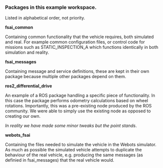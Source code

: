 
### Packages in this example workspace.

Listed in alphabetical order, not priority.

**fsai_common**

Containing common functionality that the vehicle requires, both simulated and real.
For example common configuration files, or control code for missions such as STATIC_INSPECTION_A which functions identically in both simulation and reality.

**fsai_messages**

Containing message and service definitions, these are kept in their own package because multiple other packages depend on them.

**ros2_differential_drive**

An example of a ROS package handling a specific piece of functionality. 
In this case the package performs odometry calculations based on wheel rotations.
Importantly, this was a pre-existing node produced by the ROS community. We were able to simply use the existing node as opposed to creating our own.

*In reality we have made some minor tweaks but the point stands*.

**webots_fsai**

Containing the files needed to simulate the vehicle in the Webots simulator. 
As much as possible the simulated vehicle attempts to duplicate the behaviour of the real vehicle, e.g. producing the same messages (as definied in fsai_messages) that the real vehicle would.
